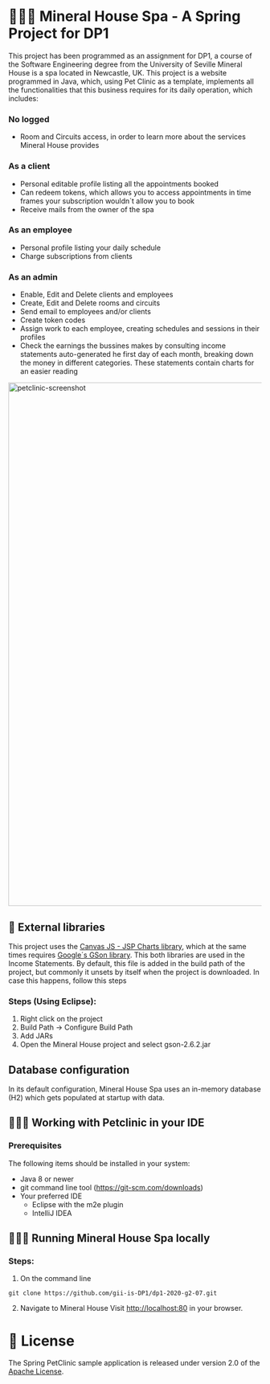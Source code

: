 # 🏊🏼‍♀️ Mineral House Spa - A Spring Project for DP1
This project has been programmed as an assignment for DP1, a course of the Software Engineering degree from the University of Seville
Mineral House is a spa located in Newcastle, UK. This project is a website programmed in Java, which, using Pet Clinic as a template, implements all the functionalities that this business requires for its daily operation, which includes:

### No logged
* Room and Circuits access, in order to learn more about the services Mineral House provides

### As a client
* Personal editable profile listing all the appointments booked
* Can redeem tokens, which allows you to access appointments in time frames your subscription wouldn´t allow you to book
* Receive mails from the owner of the spa

### As an employee
* Personal profile listing your daily schedule
* Charge subscriptions from clients

### As an admin
* Enable, Edit and Delete clients and employees
* Create, Edit and Delete rooms and circuits
* Send email to employees and/or clients
* Create token codes
* Assign work to each employee, creating schedules and sessions in their profiles
* Check the earnings the bussines makes by consulting income statements auto-generated he first day of each month, breaking down the money in different categories. These statements contain charts for an easier reading

<img width="1042" alt="petclinic-screenshot" src="https://cloud.githubusercontent.com/assets/838318/19727082/2aee6d6c-9b8e-11e6-81fe-e889a5ddfded.png">

## 📓 External libraries
This project uses the [Canvas JS - JSP Charts library](https://canvasjs.com/jsp-charts/), which at the same times requires [Google´s GSon library](https://github.com/google/gson). This both libraries are used in the Income Statements.
By default, this file is added in the build path of the project, but commonly it unsets by itself when the project is downloaded. In case this happens, follow this steps
### Steps (Using Eclipse):
1) Right click on the project
2) Build Path -> Configure Build Path
3) Add JARs
4) Open the Mineral House project and select gson-2.6.2.jar

## Database configuration
In its default configuration, Mineral House Spa uses an in-memory database (H2) which gets populated at startup with data. 

## 👨🏻‍💻 Working with Petclinic in your IDE
### Prerequisites
The following items should be installed in your system:
* Java 8 or newer
* git command line tool (https://git-scm.com/downloads)
* Your preferred IDE 
  * Eclipse with the m2e plugin
  * IntelliJ IDEA

## 🧑🏼‍💻 Running Mineral House Spa locally
### Steps:
1) On the command line
```
git clone https://github.com/gii-is-DP1/dp1-2020-g2-07.git
```
2) Navigate to Mineral House
Visit [http://localhost:80](http://localhost:80) in your browser.

# 📝 License
The Spring PetClinic sample application is released under version 2.0 of the [Apache License](https://www.apache.org/licenses/LICENSE-2.0).
